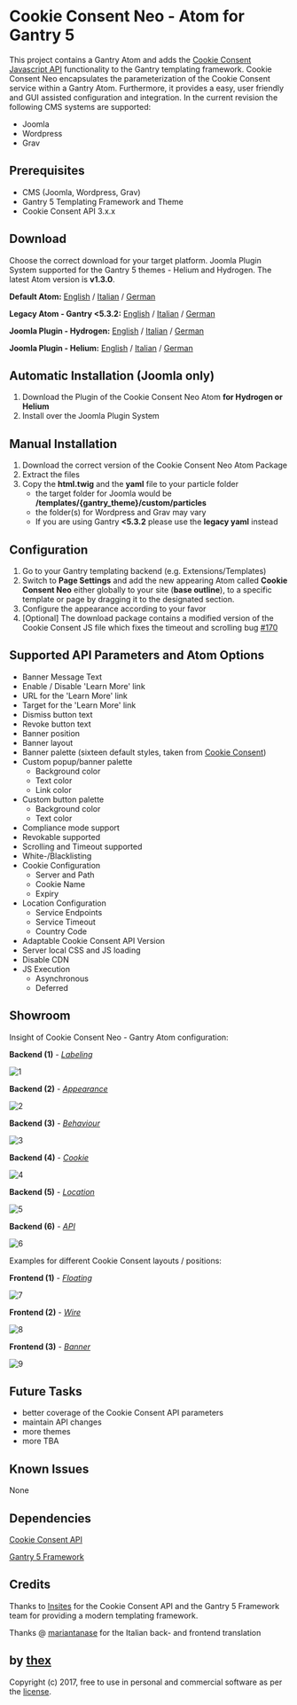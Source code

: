 # Cookie Consent Neo - Atom for Gantry 5
This project contains a Gantry Atom and adds the [Cookie Consent Javascript API](https://github.com/insites/cookieconsent) functionality to the Gantry templating framework. Cookie Consent Neo encapsulates the parameterization of the Cookie Consent service within a Gantry Atom. Furthermore, it provides a easy, user friendly and GUI assisted configuration and integration. In the current revision the following CMS systems are supported:
* Joomla
* Wordpress
* Grav

## Prerequisites
* CMS (Joomla, Wordpress, Grav)
* Gantry 5 Templating Framework and Theme
* Cookie Consent API 3.x.x

## Download
Choose the correct download for your target platform. Joomla Plugin System supported for the Gantry 5 themes - Helium and Hydrogen. The latest Atom version is **v1.3.0**.

**Default Atom:**
[English](https://github.com/thexmanxyz/Cookie-Consent-Neo-Gantry/releases/download/v1.3.0/ccn.atom.only.EN.v1.3.0.zip) / [Italian](https://github.com/thexmanxyz/Cookie-Consent-Neo-Gantry/releases/download/v1.3.0/ccn.atom.only.IT.v1.3.0.zip) / [German](https://github.com/thexmanxyz/Cookie-Consent-Neo-Gantry/releases/download/v1.3.0/ccn.atom.only.DE.v1.3.0.zip)

**Legacy Atom - Gantry <5.3.2:**
[English](https://github.com/thexmanxyz/Cookie-Consent-Neo-Gantry/releases/download/v1.3.0/ccn.atom.only.legacy.EN.v1.3.0.zip) / [Italian](https://github.com/thexmanxyz/Cookie-Consent-Neo-Gantry/releases/download/v1.3.0/ccn.atom.only.legacy.IT.v1.3.0.zip) / [German](https://github.com/thexmanxyz/Cookie-Consent-Neo-Gantry/releases/download/v1.3.0/ccn.atom.only.legacy.DE.v1.3.0.zip)

**Joomla Plugin - Hydrogen:**
[English](https://github.com/thexmanxyz/Cookie-Consent-Neo-Gantry/releases/download/v1.3.0/ccn.j3.hydrogen.EN.v1.3.0.zip) / [Italian](https://github.com/thexmanxyz/Cookie-Consent-Neo-Gantry/releases/download/v1.3.0/ccn.j3.hydrogen.IT.v1.3.0.zip) / [German](https://github.com/thexmanxyz/Cookie-Consent-Neo-Gantry/releases/download/v1.3.0/ccn.j3.hydrogen.DE.v1.3.0.zip)

**Joomla Plugin - Helium:**
[English](https://github.com/thexmanxyz/Cookie-Consent-Neo-Gantry/releases/download/v1.3.0/ccn.j3.helium.EN.v1.3.0.zip) / [Italian](https://github.com/thexmanxyz/Cookie-Consent-Neo-Gantry/releases/download/v1.3.0/ccn.j3.helium.IT.v1.3.0.zip) / [German](https://github.com/thexmanxyz/Cookie-Consent-Neo-Gantry/releases/download/v1.3.0/ccn.j3.helium.DE.v1.3.0.zip)

## Automatic Installation (Joomla only)
1. Download the Plugin of the Cookie Consent Neo Atom **for Hydrogen or Helium**
2. Install over the Joomla Plugin System

## Manual Installation
1. Download the correct version of the Cookie Consent Neo Atom Package
2. Extract the files
3. Copy the **html.twig** and the **yaml** file to your particle folder 
   * the target folder for Joomla would be **/templates/{gantry_theme}/custom/particles**
   * the folder(s) for Wordpress and Grav may vary
   * If you are using Gantry **<5.3.2** please use the **legacy yaml** instead
   
 ## Configuration
 1. Go to your Gantry templating backend (e.g. Extensions/Templates)
 2. Switch to **Page Settings** and add the new appearing Atom called **Cookie Consent Neo** either globally to your site (**base outline**), to a specific template or page by dragging it to the designated section.
 3. Configure the appearance according to your favor
 4. [Optional] The download package contains a modified version of the Cookie Consent JS file which fixes the timeout and scrolling bug [#170](https://github.com/insites/cookieconsent/issues/170)

## Supported API Parameters and Atom Options
* Banner Message Text
* Enable / Disable 'Learn More' link
* URL for the 'Learn More' link
* Target for the 'Learn More' link
* Dismiss button text
* Revoke button text
* Banner position
* Banner layout
* Banner palette (sixteen default styles, taken from [Cookie Consent](https://cookieconsent.insites.com/download/))
* Custom popup/banner palette
  * Background color
  * Text color
  * Link color
* Custom button palette
  * Background color
  * Text color
* Compliance mode support
* Revokable supported
* Scrolling and Timeout supported
* White-/Blacklisting
* Cookie Configuration
  * Server and Path
  * Cookie Name
  * Expiry
* Location Configuration
  * Service Endpoints
  * Service Timeout
  * Country Code
* Adaptable Cookie Consent API Version
* Server local CSS and JS loading
* Disable CDN
* JS Execution
  * Asynchronous
  * Deferred

## Showroom
Insight of Cookie Consent Neo - Gantry Atom configuration:

**Backend (1)** - *[Labeling](/screenshots/backend_labeling.png)*

![1](/screenshots/backend_labeling.png)

**Backend (2)** - *[Appearance](/screenshots/backend_appearance.png)*

![2](/screenshots/backend_appearance.png)

**Backend (3)** - *[Behaviour](/screenshots/backend_behaviour.png)*

![3](/screenshots/backend_behaviour.png)

**Backend (4)** - *[Cookie](/screenshots/backend_cookie.png)*

![4](/screenshots/backend_cookie.png)

**Backend (5)** - *[Location](/screenshots/backend_location.png)*

![5](/screenshots/backend_location.png)

**Backend (6)** - *[API](/screenshots/backend_api.png)*

![6](/screenshots/backend_api.png)

Examples for different Cookie Consent layouts / positions:

**Frontend (1)** - *[Floating](/screenshots/frontend_1.png)*

![7](/screenshots/frontend_1.png)

**Frontend (2)** - *[Wire](/screenshots/frontend_2.png)*

![8](/screenshots/frontend_2.png)

**Frontend (3)** - *[Banner](/screenshots/frontend_3.png)*

![9](/screenshots/frontend_3.png)

## Future Tasks
* better coverage of the Cookie Consent API parameters
* maintain API changes
* more themes
* more TBA

## Known Issues
None

## Dependencies
[Cookie Consent API](https://cookieconsent.insites.com/documentation/javascript-api/)

[Gantry 5 Framework](http://gantry.org/)

## Credits
Thanks to [Insites](https://insites.com/) for the Cookie Consent API and the Gantry 5 Framework team for providing a modern templating framework.

Thanks @ [mariantanase](https://github.com/mariantanase) for the Italian back- and frontend translation

## by [thex](https://github.com/thexmanxyz)
Copyright (c) 2017, free to use in personal and commercial software as per the [license](/LICENSE.md).
